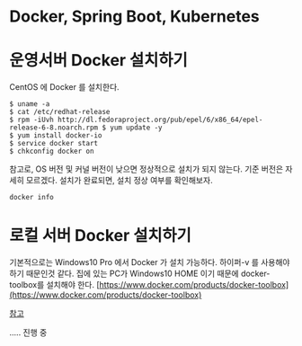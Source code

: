 # Docker, Spring Boot, Kubernetes


# 운영서버 Docker 설치하기

CentOS 에 Docker 를 설치한다. 
```
$ uname -a 
$ cat /etc/redhat-release
$ rpm -iUvh http://dl.fedoraproject.org/pub/epel/6/x86_64/epel-release-6-8.noarch.rpm $ yum update -y
$ yum install docker-io
$ service docker start 
$ chkconfig docker on
```
참고로, OS 버전 및 커널 버전이 낮으면 정상적으로 설치가 되지 않는다. 기준 버전은 자세히 모르겠다.  설치가 완료되면, 설치 정상 여부를 확인해보자. 
```
docker info
```

# 로컬 서버 Docker 설치하기
기본적으로는  Windows10 Pro 에서 Docker 가 설치 가능하다. 하이퍼-v 를 사용해야 하기 때문인것 같다. 집에 있는 PC가 Windows10 HOME 이기 때문에 docker-toolbox를 설치해야 한다. 
[https://www.docker.com/products/docker-toolbox](https://www.docker.com/products/docker-toolbox)

[참고](https://gwonsungjun.github.io/how%20to%20install/2018/01/28/DockerInstall/)

..... 진행 중
